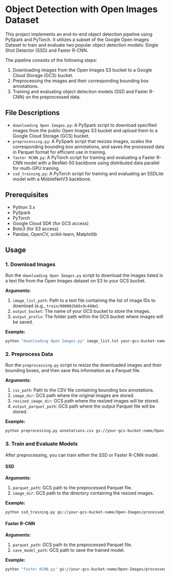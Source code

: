 # Object Detection with Open Images Dataset

This project implements an end-to-end object detection pipeline using PySpark and PyTorch. It utilizes a subset of the Google Open Images Dataset to train and evaluate two popular object detection models: Single Shot Detector (SSD) and Faster R-CNN.

The pipeline consists of the following steps:
1.  Downloading images from the Open Images S3 bucket to a Google Cloud Storage (GCS) bucket.
2.  Preprocessing the images and their corresponding bounding box annotations.
3.  Training and evaluating object detection models (SSD and Faster R-CNN) on the preprocessed data.

## File Descriptions

-   `downloading Open Images.py`: A PySpark script to download specified images from the public Open Images S3 bucket and upload them to a Google Cloud Storage (GCS) bucket.
-   `preprocessing.py`: A PySpark script that resizes images, scales the corresponding bounding box annotations, and saves the processed data in Parquet format for efficient use in training.
-   `faster RCNN.py`: A PyTorch script for training and evaluating a Faster R-CNN model with a ResNet-50 backbone using distributed data parallel for multi-GPU training.
-   `ssd_training.py`: A PyTorch script for training and evaluating an SSDLite model with a MobileNetV3 backbone.

## Prerequisites

-   Python 3.x
-   PySpark
-   PyTorch
-   Google Cloud SDK (for GCS access)
-   Boto3 (for S3 access)
-   Pandas, OpenCV, scikit-learn, Matplotlib

## Usage

### 1. Download Images

Run the `downloading Open Images.py` script to download the images listed in a text file from the Open Images dataset on S3 to your GCS bucket.

**Arguments:**
1.  `image_list_path`: Path to a text file containing the list of image IDs to download (e.g., `train/000002b66c9c498e`).
2.  `output_bucket`: The name of your GCS bucket to store the images.
3.  `output_prefix`: The folder path within the GCS bucket where images will be saved.

**Example:**
```bash
python "downloading Open Images.py" image_list.txt your-gcs-bucket-name Open-Images/
```

### 2. Preprocess Data

Run the `preprocessing.py` script to resize the downloaded images and their bounding boxes, and then save this information as a Parquet file.

**Arguments:**
1.  `csv_path`: Path to the CSV file containing bounding box annotations.
2.  `image_dir`: GCS path where the original images are stored.
3.  `resized_image_dir`: GCS path where the resized images will be stored.
4.  `output_parquet_path`: GCS path where the output Parquet file will be stored.

**Example:**
```bash
python preprocessing.py annotations.csv gs://your-gcs-bucket-name/Open-Images/ gs://your-gcs-bucket-name/Open-Images/resized/ gs://your-gcs-bucket-name/Open-Images/processed_data.parquet
```

### 3. Train and Evaluate Models

After preprocessing, you can train either the SSD or Faster R-CNN model.

#### SSD

**Arguments:**
1.  `parquet_path`: GCS path to the preprocessed Parquet file.
2.  `image_dir`: GCS path to the directory containing the resized images.

**Example:**
```bash
python ssd_training.py gs://your-gcs-bucket-name/Open-Images/processed_data.parquet gs://your-gcs-bucket-name/Open-Images/resized/
```

#### Faster R-CNN

**Arguments:**
1.  `parquet_path`: GCS path to the preprocessed Parquet file.
2.  `save_model_path`: GCS path to save the trained model.

**Example:**
```bash
python "faster RCNN.py" gs://your-gcs-bucket-name/Open-Images/processed_data.parquet gs://your-gcs-bucket-name/Open-Images/saved_model/
```
